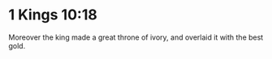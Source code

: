 # 1 Kings 10:18

Moreover the king made a great throne of ivory, and overlaid it with the best gold.